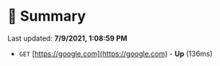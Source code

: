 # 📖 Summary
Last updated: **7/9/2021, 1:08:59 PM**

- `GET` [https://google.com](https://google.com) - **Up** (136ms)
